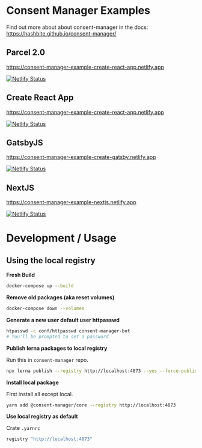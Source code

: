 # Consent Manager Examples

Find out more about about consent-manager in the docs: https://hashbite.github.io/consent-manager/

## Parcel 2.0

https://consent-manager-example-create-react-app.netlify.app

[![Netlify Status](https://api.netlify.com/api/v1/badges/f0ac541e-20c9-4eb1-929e-0e5380499421/deploy-status)](https://app.netlify.com/sites/consent-manager-example-parcel/deploys)

## Create React App

https://consent-manager-example-create-react-app.netlify.app

[![Netlify Status](https://api.netlify.com/api/v1/badges/f04d9ed2-0e72-4434-9709-3f660ad0373e/deploy-status)](https://app.netlify.com/sites/consent-manager-example-create-react-app/deploys)

## GatsbyJS

https://consent-manager-example-create-gatsby.netlify.app

[![Netlify Status](https://api.netlify.com/api/v1/badges/6fb0f8a2-8683-40f5-bad6-a9b21e73d988/deploy-status)](https://app.netlify.com/sites/consent-manager-example-gatsby/deploys)

## NextJS

https://consent-manager-example-nextjs.netlify.app

[![Netlify Status](https://api.netlify.com/api/v1/badges/0c0fba40-c814-4af9-bab1-cf4a521cd032/deploy-status)](https://app.netlify.com/sites/consent-manager-example-nextjs/deploys)

# Development / Usage

## Using the local registry

**Fresh Build**
```sh
docker-compose up --build
```

**Remove old packages (aka reset volumes)**
```sh
docker-compose down --volumes
```

**Generate a new user default user httpasswd**
```sh
htpasswd -c conf/httpasswd consent-manager-bot
# You'll be prompted to set a password
```

**Publish lerna packages to local registry**

Run this in `consent-manager` repo.

```sh
npx lerna publish --registry http://localhost:4873 --yes --force-publish='*' --no-git-tag-version --no-commit-hooks --no-push --exact --dist-tag=latest
```


**Install local package**

First install all except local.

```sh
yarn add @consent-manager/core --registry http://localhost:4873
```

**Use local registry as default**

Crate `.yarnrc`

```sh
registry "http://localhost:4873"
```
